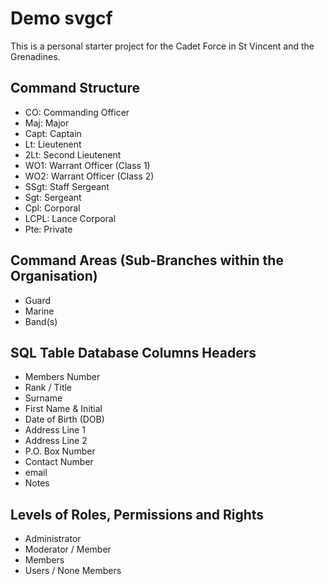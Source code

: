 # Demo svgcf

This is a personal starter project for the Cadet Force in St Vincent and the Grenadines.

## Command Structure

- CO: Commanding Officer
- Maj: Major
- Capt: Captain
- Lt: Lieutenent
- 2Lt: Second Lieutenent
- WO1: Warrant Officer (Class 1)
- WO2: Warrant Officer (Class 2)
- SSgt: Staff Sergeant
- Sgt: Sergeant
- Cpl: Corporal
- LCPL: Lance Corporal
- Pte: Private

## Command Areas (Sub-Branches within the Organisation)

 - Guard
 - Marine
 - Band(s)

## SQL Table Database Columns Headers

 - Members Number
 - Rank / Title
 - Surname
 - First Name & Initial
 - Date of Birth (DOB)
 - Address Line 1
 - Address Line 2
 - P.O. Box Number
 - Contact Number
 - email
 - Notes
 
 ## Levels of Roles, Permissions and Rights

 - Administrator
 - Moderator / Member
 - Members
 - Users / None Members
